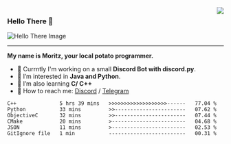 <img align="right" src="https://visitor-badge.laobi.icu/badge?page_id=RealPotatoe.RealPotatoe">

### Hello There 👋

![Hello There Image](https://media.giphy.com/media/xTiIzJSKB4l7xTouE8/giphy.gif)

***

**My name is Moritz, your local potato programmer.**

* 💫 Currntly I'm working on a small **Discord Bot with discord.py**.
* 🧠 I’m interested in **Java and Python**.
* 📖 I’m also learning **C/ C++**
* 💬 How to reach me: <a href="https://discord.com/users/261489152321781761">Discord</a> / <a href="https://t.me/thepotatoe">Telegram</a>

<!--START_SECTION:waka-->

```text
C++              5 hrs 39 mins   >>>>>>>>>>>>>>>>>>>------   77.04 %
Python           33 mins         >>-----------------------   07.62 %
ObjectiveC       32 mins         >>-----------------------   07.44 %
CMake            20 mins         >------------------------   04.68 %
JSON             11 mins         >------------------------   02.53 %
GitIgnore file   1 min           -------------------------   00.31 %
```

<!--END_SECTION:waka-->
